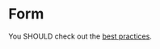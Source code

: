 # Form
You SHOULD check out the [best practices](https://symfony.com/doc/current/best_practices/forms.html).
